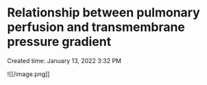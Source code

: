 # Relationship between pulmonary perfusion and transmembrane pressure gradient

Created time: January 13, 2022 3:32 PM

![[/image.png]]